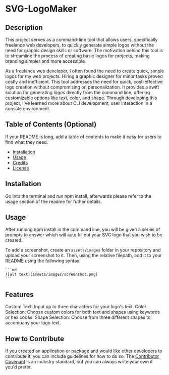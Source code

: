 # SVG-LogoMaker

## Description

This project serves as a command-line tool that allows users, specifically freelance web developers, to quickly generate simple logos without the need for graphic design skills or software. The motivation behind this tool is to streamline the process of creating basic logos for projects, making branding simpler and more accessible.

 As a freelance web developer, I often found the need to create quick, simple logos for my web projects. Hiring a graphic designer for minor tasks proved costly and inefficient.
This tool addresses the need for quick, cost-effective logo creation without compromising on personalization.
It provides a swift solution for generating logos directly from the command line, offering customizable options like text, color, and shape.
Through developing this project, I've learned more about CLI development, user interaction in a console environment.

## Table of Contents (Optional)

If your README is long, add a table of contents to make it easy for users to find what they need.

- [Installation](#installation)
- [Usage](#usage)
- [Credits](#credits)
- [License](#license)

## Installation

Go into the terminal and run npm install, afterwards please refer to the usage section of the readme for futher details.

## Usage

After running npm install in the command line, you will be given a series of prompts to answer which will auto fill out your SVG logo that you wish to be created. 

To add a screenshot, create an `assets/images` folder in your repository and upload your screenshot to it. Then, using the relative filepath, add it to your README using the following syntax:

    ```md
    ![alt text](assets/images/screenshot.png)
    ```



## Features

Custom Text: Input up to three characters for your logo's text.
Color Selection: Choose custom colors for both text and shapes using keywords or hex codes.
Shape Selection: Choose from three different shapes to accompany your logo text.

## How to Contribute

If you created an application or package and would like other developers to contribute it, you can include guidelines for how to do so. The [Contributor Covenant](https://www.contributor-covenant.org/) is an industry standard, but you can always write your own if you'd prefer.

